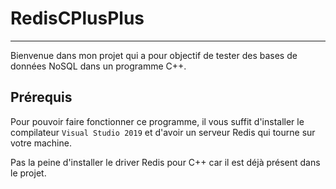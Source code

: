 
RedisCPlusPlus
==============

********
Bienvenue dans mon projet qui a pour objectif de tester des bases de données NoSQL dans un programme C++.

Prérequis 
---------

Pour pouvoir faire fonctionner ce programme, il vous suffit d'installer le compilateur ``Visual Studio 2019``
et d'avoir un serveur Redis qui tourne sur votre machine.

Pas la peine d'installer le driver Redis pour C++ car il est déjà présent dans le projet.


